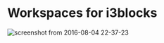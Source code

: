 # Workspaces for i3blocks

![screenshot from 2016-08-04 22-37-23](https://cloud.githubusercontent.com/assets/5094374/17425586/7beffd06-5a94-11e6-8a7d-06068ce17441.png)
